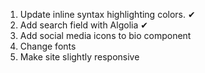 1. Update inline syntax highlighting colors. ✔
2. Add search field with Algolia  ✔
3. Add social media icons to bio component
4. Change fonts
5. Make site slightly responsive
